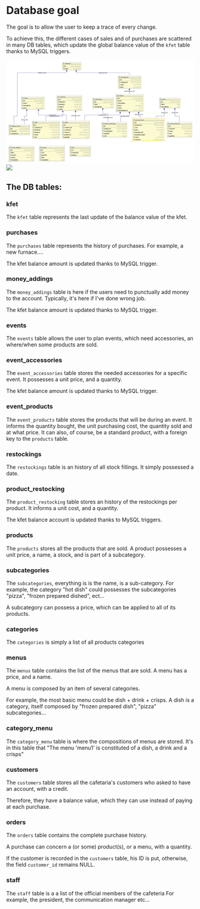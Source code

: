 # Database goal
The goal is to allow the user to keep a trace of every change.

To achieve this, the different cases of sales and of purchases are 
scattered in many DB tables, which update the global balance value of the 
<code>kfet</code> table thanks to MySQL triggers.

![](diagram.png)
![](http://i.imgur.com/k4AlGMo.png)

## The DB tables:

### kfet

The <code>kfet</code> table represents the last update of the balance value of the kfet.

### purchases

The <code>purchases</code> table represents the history of purchases. 
For example, a new furnace....

The kfet balance amount is updated thanks to MySQL trigger.

### money_addings

The <code>money_addings</code> table is here if the users need to punctually add money 
to the account. Typically, it's here if I've done wrong job.

The kfet balance amount is updated thanks to MySQL trigger.

### events

The <code>events</code> table allows the user to plan events, which need accessories, 
an where/when some products are sold.

### event_accessories

The <code>event_accessories</code> table stores the needed accessories for a specific event. 
It possesses a unit price, and a quantity.

The kfet balance amount is updated thanks to MySQL trigger.

### event_products

The <code>event_products</code> table stores the products that will be during an event.
It informs the quantity bought, the unit purchasing cost, the quantity sold and at what price.
It can also, of course, be a standard product, with a foreign key to the <code>products</code> table.

### restockings

The <code>restockings</code> table is an history of all stock fillings. It simply 
possessed a date.

### product_restocking

The <code>product_restocking</code> table stores an history of the restockings per product.
It informs a unit cost, and a quantity.

The kfet balance account is updated thanks to MySQL triggers.

### products

The <code>products</code> stores all the products that are sold. A product possesses
a unit price, a name, a stock, and is part of a subcategory.

### subcategories

The <code>subcategories</code>, everything is is the name, is a sub-category.
For example, the category "hot dish" could possesses the subcategories "pizza", 
"frozen prepared dished", ect...

A subcategory can possess a price, which can be applied to all of its products.

### categories

The <code>categories</code> is simply a list of all products categories


### menus

The <code>menus</code> table contains the list of the menus that are sold.
A menu has a price, and a name.

A menu is composed by an item of several categories.

For example, the most basic menu could be dish + drink + crisps.
A dish is a category, itself composed by "frozen prepared dish", "pizza" subcategories...

### category_menu

The <code>category_menu</code> table is where the compositions of menus are stored. It's in this table 
that "The menu 'menu1' is constituted of a dish, a drink and a crisps"

### customers

The <code>customers</code> table stores all the cafetaria's customers who asked to have
an account, with a credit.

Therefore, they have a balance value, which they can use instead of paying at each 
purchase.


### orders 

The <code>orders</code> table contains the complete purchase history.

A purchase can concern a (or some) product(s), or a menu, with a quantity.

If the customer is recorded in the <code>customers</code> table, his ID is put, otherwise,
the field <code>customer_id</code> remains NULL.

### staff

The <code>staff</code> table is a a list of the official members of the cafeteria
For example, the president, the communication manager etc...
